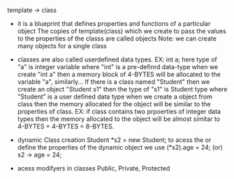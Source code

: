 template -> class

-  it is a blueprint that defines properties and functions of a particular object
    The copies of template(class) which we create to pass the values to the properties of the classs are called objects
        Note: we can create many objects for a single class

-  classes are also called userdefined data types.
EX: int a;
    here type of "a" is integer variable where "int" is a pre-definrd data-type when we create "int a" then a memory block of 4-BYTES will be allocated to the variable "a", similarly...
        If there is a class named "Student" then we create an object "Student s1" then the type of "s1" is Student type where "Student" is a user defined data type when we create a object from class then the memory allocated for the object will be similar to the properties of class.
            EX: if class contains two prpoerties of integer data types then the memory allocated to the object will be almost simitar to 4-BYTES + 4-BYTES = 8-BYTES.

- dynamic Class creation
    Student *s2 = new Student;
        to acess the or define the properties of the dynamic object we use (*s2).age = 24; (or) s2 -> age = 24;

- acess modifyers in classes
    Public, Private, Protected